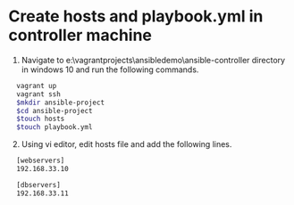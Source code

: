 # Create hosts and playbook.yml in controller machine
1. Navigate to e:\vagrantprojects\ansibledemo\ansible-controller directory in windows 10 and run the following commands.
```sh
  vagrant up
  vagrant ssh
  $mkdir ansible-project
  $cd ansible-project
  $touch hosts
  $touch playbook.yml
```

2. Using vi editor, edit hosts file and add the following lines.
```sh
  [webservers]
  192.168.33.10

  [dbservers]
  192.168.33.11
```
